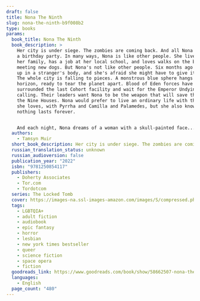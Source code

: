 ```yaml
---
draft: false
title: Nona The Ninth
slug: nona-the-ninth-b9f008b2
type: books
params:
  book_title: Nona The Ninth
  book_description: >
    Her city is under siege. The zombies are coming back. And all Nona wants is
    a birthday party. In many ways, Nona is like other people. She lives with
    her family, has a job at her local school, and loves walks on the beach and
    meeting new dogs. But Nona's not like other people. Six months ago she woke
    up in a stranger's body, and she's afraid she might have to give it back.
    The whole city is falling to pieces. A monstrous blue sphere hangs on the
    horizon, ready to tear the planet apart. Blood of Eden forces have
    surrounded the last Cohort facility and wait for the Emperor Undying to come
    calling. Their leaders want Nona to be the weapon that will save them from
    the Nine Houses. Nona would prefer to live an ordinary life with the people
    she loves, with Pyrrha and Camilla and Palamedes, but she also knows that
    nothing lasts forever.


    And each night, Nona dreams of a woman with a skull-painted face...
  authors:
    - Tamsyn Muir
  short_book_description: Her city is under siege. The zombies are coming back.
  russian_translation_status: unknown
  russian_audioversion: false
  publication_year: "2022"
  isbn: "9781250854117"
  publishers:
    - Doherty Associates
    - Tor.com
    - Tordotcom
  series: The Locked Tomb
  cover: https://images-na.ssl-images-amazon.com/images/S/compressed.photo.goodreads.com/books/1643298298i/58662507.jpg
  tags:
    - LGBTQIA+
    - adult fiction
    - audiobook
    - epic fantasy
    - horror
    - lesbian
    - new york times bestseller
    - queer
    - science fiction
    - space opera
    - fiction
  goodreads_link: https://www.goodreads.com/book/show/58662507-nona-the-ninth
  languages:
    - English
  page_count: "480"
---
```


